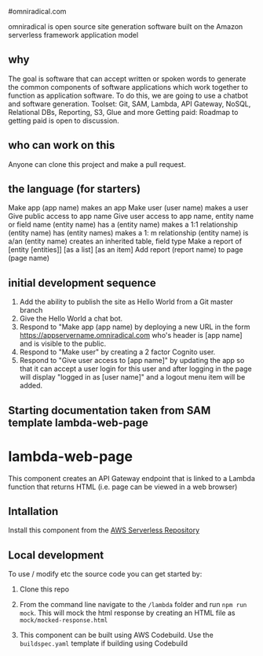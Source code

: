 
#omniradical.com

omniradical is open source site generation software built on the Amazon serverless framework application model

## why

The goal is software that can accept written or spoken words to generate the common components of software applications which work together to function as application software.
To do this, we are going to use a chatbot and software generation.
Toolset:  Git, SAM, Lambda, API Gateway, NoSQL, Relational DBs, Reporting, S3, Glue and more
Getting paid: Roadmap to getting paid is open to discussion.

## who can work on this
Anyone can clone this project and make a pull request.

## the language (for starters)

Make app (app name) makes an app
Make user (user name) makes a user
Give public access to app name 
Give user access to app name, entity name or field name
(entity name) has a (entity name) makes a 1:1 relationship
(entity name) has (entity names)  makes a 1: m relationship
(entity name) is a/an (entity name) creates an inherited table, field type
Make a report of [entity [entities]] [as a list] [as an item]
Add report (report name) to page (page name)


## initial development sequence

1) Add the ability to publish the site as Hello World from a Git master branch
2) Give the Hello World a chat bot.
3) Respond to "Make app (app name) by deploying a new URL in the form https://appservername.omniradical.com who's header is [app name] and is visible to the public.
4) Respond to "Make user" by creating a 2 factor Cognito user.
5) Respond to "Give user access to [app name]" by updating the app so that it can accept a user login for this user and after logging in the page will display "logged in as [user name]" and a logout menu item will be added.



## Starting documentation taken from SAM template lambda-web-page

# lambda-web-page

This component creates an API Gateway endpoint that is linked to a Lambda function that returns HTML (i.e. page can be viewed in a web browser)

## Intallation

Install this component from the [AWS Serverless Repository](https://serverlessrepo.aws.amazon.com/#/applications/arn:aws:serverlessrepo:us-east-2:494028075635:applications~lambda-web-page-example) 

## Local development

To use / modify etc the source code you can get started by:

1.  Clone this repo

2.  From the command line navigate to the `/lambda` folder and run `npm run mock`.  This will mock the html response by creating an HTML file as `mock/mocked-response.html`

3.  This component can be built using AWS Codebuild.  Use the `buildspec.yaml` template if building using Codebuild


     


